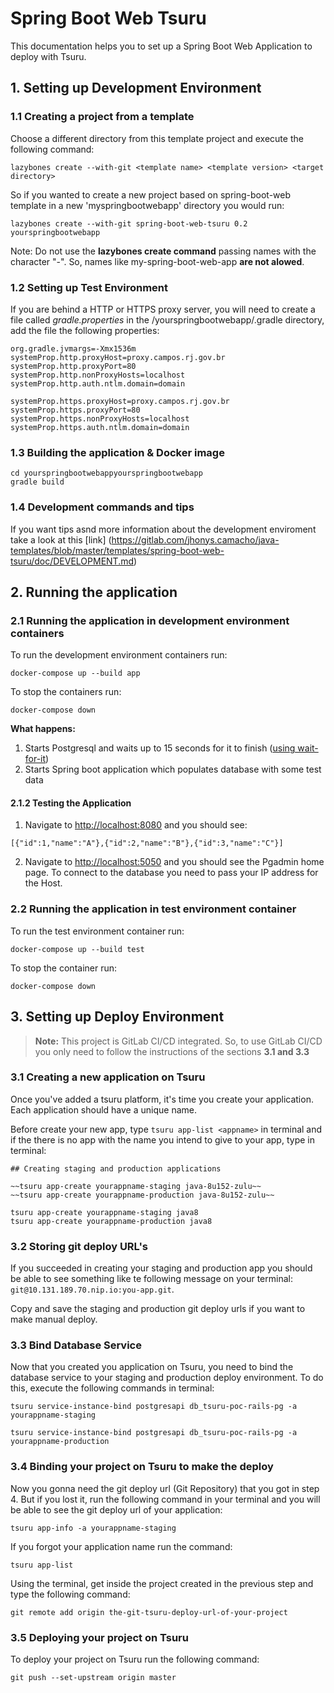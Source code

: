 # Spring Boot Web Tsuru

This documentation helps you to set up a Spring Boot Web Application to deploy with Tsuru.

## 1. Setting up Development Environment

### 1.1 Creating a project from a template

Choose a different directory from this template project and execute the following command:

```
lazybones create --with-git <template name> <template version> <target directory>
```

So if you wanted to create a new project based on spring-boot-web template in a new 'myspringbootwebapp' directory you would run:

```
lazybones create --with-git spring-boot-web-tsuru 0.2 yourspringbootwebapp
```

Note: Do not use the **lazybones create command** passing names with the character "-". So, names like my-spring-boot-web-app **are not alowed**.

### 1.2 Setting up Test Environment

If you are behind a HTTP or HTTPS proxy server, you will need to create a file called _gradle.properties_ in the /yourspringbootwebapp/.gradle directory, add the file the following properties:

```
org.gradle.jvmargs=-Xmx1536m
systemProp.http.proxyHost=proxy.campos.rj.gov.br
systemProp.http.proxyPort=80
systemProp.http.nonProxyHosts=localhost
systemProp.http.auth.ntlm.domain=domain

systemProp.https.proxyHost=proxy.campos.rj.gov.br
systemProp.https.proxyPort=80
systemProp.https.nonProxyHosts=localhost
systemProp.https.auth.ntlm.domain=domain

```

### 1.3 Building the application & Docker image

```
cd yourspringbootwebappyourspringbootwebapp
gradle build
```

### 1.4 Development commands and tips

If you want tips asnd more information about the development enviroment take a look at this [link]
(https://gitlab.com/jhonys.camacho/java-templates/blob/master/templates/spring-boot-web-tsuru/doc/DEVELOPMENT.md)

## 2. Running the application

### 2.1 Running the application in development environment containers

To run the development environment containers run:

```
docker-compose up --build app
```

To stop the containers run:

```
docker-compose down
```

**What happens:**

1. Starts Postgresql and waits up to 15 seconds for it to finish ([using wait-for-it](https://github.com/vishnubob/wait-for-it))
2. Starts Spring boot application which populates database with some test data

#### 2.1.2 Testing the Application

1. Navigate to <http://localhost:8080> and you should see:

```
[{"id":1,"name":"A"},{"id":2,"name":"B"},{"id":3,"name":"C"}]
```
2. Navigate to <http://localhost:5050> and you should see the Pgadmin home page. To connect to the database you need to pass your IP address for the Host.

### 2.2 Running the application in test environment container

To run the test environment container run:

```
docker-compose up --build test
```

To stop the container run:

```
docker-compose down
```

## 3. Setting up Deploy Environment

> **Note:** 
This project is GitLab CI/CD integrated. So, to use GitLab CI/CD you only need to follow the instructions of the sections **3.1 and 3.3**
>

### 3.1 Creating a new application on Tsuru

Once you've added a tsuru platform, it's time you create your application. Each application should have a unique name.

Before create your new app, type `tsuru app-list <appname>` in terminal and if the there is no app with the name you intend to give to your app, type in terminal: 

```
## Creating staging and production applications

~~tsuru app-create yourappname-staging java-8u152-zulu~~
~~tsuru app-create yourappname-production java-8u152-zulu~~

tsuru app-create yourappname-staging java8
tsuru app-create yourappname-production java8
```

### 3.2 Storing git deploy URL's

If you succeeded in creating your staging and production app you should be able to see something like te following message on your terminal: `git@10.131.189.70.nip.io:you-app.git`.

Copy and save the staging and production git deploy urls if you want to make manual deploy.

### 3.3 Bind Database Service

Now that you created you application on Tsuru, you need to bind the database service to your staging and production deploy environment. To do this, execute the following commands in terminal: 

```
tsuru service-instance-bind postgresapi db_tsuru-poc-rails-pg -a yourappname-staging

tsuru service-instance-bind postgresapi db_tsuru-poc-rails-pg -a yourappname-production
```

### 3.4 Binding your project on Tsuru to make the deploy 

Now you gonna need the git deploy url (Git Repository) that you got in step 4. But if you lost it, run the following command in your terminal and you will be able to see the git deploy url of your application:

```
tsuru app-info -a yourappname-staging
```

 If you forgot your application name run the command:

```
tsuru app-list
```

Using the terminal, get inside the project created in the previous step and type the following command: 

```
git remote add origin the-git-tsuru-deploy-url-of-your-project
```

### 3.5 Deploying your project on Tsuru

To deploy your project on Tsuru run the following command:

```
git push --set-upstream origin master
```